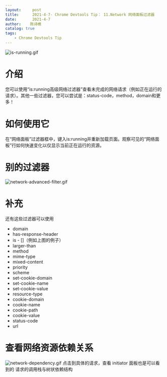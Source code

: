 ```yaml
---
layout:     post
title:      2021-4-7- Chrome Devtools Tip： 11.Network 网络面板过滤器
date:       2021-4-7
author:    陈诗樵
catalog: true
tags:
    - Chrome Devtools Tip
---
```


![is-running.gif](https://upload-images.jianshu.io/upload_images/8156292-7fbd6b075cec6c2d.gif?imageMogr2/auto-orient/strip)

# 介绍
您可以使用“is:running高级网络过滤器”查看未完成的网络请求（例如正在运行的请求）。其他一些过滤器，您可以尝试是：status-code，method，domain和更多！

# 如何使用它
在“网络面板”过滤器框中，键入is:running并重新加载页面。观察可见的“网络面板”行如何快速变化以仅显示当前正在运行的资源。

# 别的过滤器
![network-advanced-filter.gif](https://upload-images.jianshu.io/upload_images/8156292-421dbaa61601a622.gif?imageMogr2/auto-orient/strip)

# 补充
还有这些过滤器可以使用

*   domain
*   has-response-header
*   is - []（例如上图的例子）
*   larger-than
*   method
*   mime-type
*   mixed-content
*   priority
*   scheme
*   set-cookie-domain
*   set-cookie-name
*   set-cookie-value
*   resource-type
*   cookie-domain
*   cookie-name
*   cookie-path
*   cookie-value
*   status-code
*   url
# 查看网络资源依赖关系
![network-dependency.gif](https://upload-images.jianshu.io/upload_images/8156292-de7a51900ab3d6b1.gif?imageMogr2/auto-orient/strip)
点击到具体的请求，查看 initiator 面板也是可以看到的 请求的调用栈与树状依赖结构



